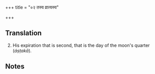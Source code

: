 +++
title = "०२ तस्य व्रात्यस्य"

+++
## Translation
2. His expiration that is second, that is the day of the moon's quarter  
(*áṣṭakā*).

## Notes


